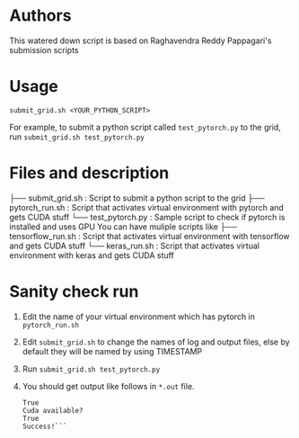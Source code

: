 # Authors
This watered down script is based on Raghavendra Reddy Pappagari's submission scripts

# Usage
`submit_grid.sh <YOUR_PYTHON_SCRIPT>`

For example, to submit a python script called `test_pytorch.py` to the grid, run
`submit_grid.sh test_pytorch.py`

# Files and description 
├── submit_grid.sh : Script to submit a python script to the grid
├── pytorch_run.sh : Script that activates virtual environment with pytorch and gets CUDA stuff
└── test_pytorch.py : Sample script to check if pytorch is installed and uses GPU
You can have muliple scripts like
├── tensorflow_run.sh : Script that activates virtual environment with tensorflow and gets CUDA stuff
└── keras_run.sh : Script that activates virtual environment with keras and gets CUDA stuff

# Sanity check run
1) Edit the name of your virtual environment which has pytorch in `pytorch_run.sh`
2) Edit `submit_grid.sh` to change the names of log and output files, else by default they will be named by using TIMESTAMP
3) Run `submit_grid.sh test_pytorch.py`
4) You should get output like follows in `*.out` file.

    ```Pytorch available?
    True
    Cuda available?
    True
    Success!```

